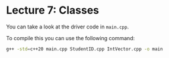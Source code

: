 # Lecture 7: Classes

You can take a look at the driver code in `main.cpp`. 

To compile this you can use the following command:

```sh
g++ -std=c++20 main.cpp StudentID.cpp IntVector.cpp -o main
```